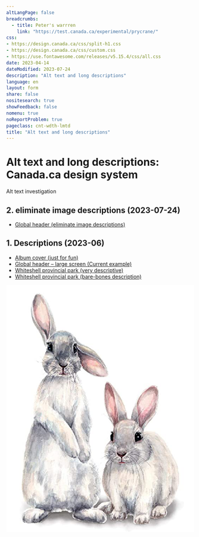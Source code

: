 ```yaml
---
altLangPage: false
breadcrumbs:
  - title: Peter's warrren
    link: "https://test.canada.ca/experimental/prycrane/"
css:
- https://design.canada.ca/css/split-h1.css
- https://design.canada.ca/css/custom.css
- https://use.fontawesome.com/releases/v5.15.4/css/all.css
date: 2023-04-14
dateModified: 2023-07-24
description: "Alt text and long descriptions"
language: en
layout: form
share: false
nositesearch: true
showFeedback: false
nomenu: true
noReportProblem: true
pageclass: cnt-wdth-lmtd
title: "Alt text and long descriptions"
---
```

<div class="row">
  <div class="col-md-8">
    <h1 property="name" id="wb-cont" dir="ltr"><span class="stacked"><span>Alt text and long descriptions</span>: <span>Canada.ca design system</span></span></h1>
    <p>Alt text investigation</p>
    <h2 class="h3 mrgn-tp-lg">2. eliminate image descriptions (2023-07-24)</h2>
    <ul class="fa-ul">
      <li><span class="fa-li"><span class="fas fa-carrot"></span></span><a href="global-header-01.html">Global header (eliminate image descriptions)</a></li>
    </ul>
    <h2 class="h3 mrgn-tp-lg">1. Descriptions (2023-06)</h2>
    <ul class="fa-ul">
      <li><span class="fa-li"><span class="fas fa-carrot"></span></span><a href="alt-text-en-01.html">Album cover (just for fun)</a></li>
      <li><span class="fa-li"><span class="fas fa-carrot"></span></span><a href="alt-text-en-02.html">Global header – large screen (Current example)</a></li>
      <li><span class="fa-li"><span class="fas fa-carrot"></span></span><a href="alt-text-en-03.html">Whiteshell provincial park (very descriptive)</a></li>
      <li><span class="fa-li"><span class="fas fa-carrot"></span></span><a href="alt-text-en-04.html">Whiteshell provincial park (bare-bones description)</a></li>
    </ul>
  </div>
  <div class="col-md-4">
    <div><img src="./images/bunny26.png" alt="" class="img-responsive"></div>
  </div>
</div>
